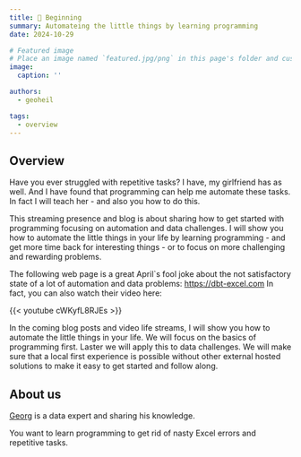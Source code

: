 ```yaml
---
title: 🎉 Beginning
summary: Automateing the little things by learning programming
date: 2024-10-29

# Featured image
# Place an image named `featured.jpg/png` in this page's folder and customize its options here.
image:
  caption: ''

authors:
  - geoheil

tags:
  - overview
---
```


## Overview

Have you ever struggled with repetitive tasks? I have, my girlfriend has as well. 
And I have found that programming can help me automate these tasks.
In fact I will teach her - and also you how to do this.

This streaming presence and blog is about sharing how to get started with programming focusing on automation and data challenges.
I will show you how to automate the little things in your life by learning programming - and get more time back for interesting things - or to focus on more challenging and rewarding problems.

The following web page is a great April`s fool joke about the not satisfactory state of a lot of automation and data problems: https://dbt-excel.com In fact, you can also watch their video here:

{{< youtube cWKyfL8RJEs >}}

In the coming blog posts and video life streams, I will show you how to automate the little things in your life.
We will focus on the basics of programming first.
Laster we will apply this to data challenges.
We will make sure that a local first experience is possible without other external hosted solutions to make it easy to get started and follow along.

## About us

[Georg](https://georgheiler.com/) is a data expert and sharing his knowledge.

You want to learn programming to get rid of nasty Excel errors and repetitive tasks.
